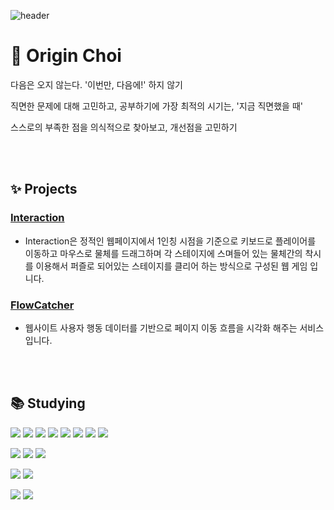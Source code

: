<!-- 헤더 -->
![header](https://capsule-render.vercel.app/api?type=slice&color=auto&height=200&section=header&text=Hello&desc=I'm%20Origin&fontSize=60&rotate=14&fontAlignY=25&fontAlign=75&descAlignY=43&descAlign=80&&animation=twinkling)

# 🐣 Origin Choi
다음은 오지 않는다. '이번만, 다음에!' 하지 않기 

직면한 문제에 대해 고민하고, 공부하기에 가장 최적의 시기는, '지금 직면했을 때'

스스로의 부족한 점을 의식적으로 찾아보고, 개선점을 고민하기



<br />
<br />

## ✨ Projects
### [Interaction](https://github.com/howinteraction/interaction)
- Interaction은 정적인 웹페이지에서 1인칭 시점을 기준으로 키보드로 플레이어를 이동하고 마우스로 물체를 드래그하며 각 스테이지에 스며들어 있는 물체간의 착시를 이용해서 퍼즐로 되어있는 스테이지를 클리어 하는 방식으로 구성된 웹 게임 입니다.
### [FlowCatcher](https://github.com/originchoi/FlowCatcher-client)
- 웹사이트 사용자 행동 데이터를 기반으로 페이지 이동 흐름을 시각화 해주는 서비스 입니다.

<br />
<br />

## 📚 Studying

![](https://img.shields.io/badge/JavaScript-F7DF1E?style=flat-square&logo=JavaScript&logoColor=white)
![](https://img.shields.io/badge/React-61DAFB?style=flat-square&logo=React&logoColor=white)
![](https://img.shields.io/badge/Three.js-000000?style=flat-square&logo=threedotjs&logoColor=white)
![](https://img.shields.io/badge/R3F-61DAFB?style=flat-square&logo=React&logoColor=white)
![](https://img.shields.io/badge/D3.js-F9A03C?style=flat-square&logo=d3dotjs&logoColor=white)
![](https://img.shields.io/badge/tailwindCSS-06B6D4?style=flat-square&logo=tailwindCSS&logoColor=white)
![](https://img.shields.io/badge/redux-%23593d88.svg?style=flat-square&logo=redux&logoColor=white)
![](https://img.shields.io/badge/zustand-%2320232a.svg?style=flat-square&logo=react&logoColor=white)

![](https://img.shields.io/badge/node.js-6DA55F?style=flat-square&logo=node.js&logoColor=white)
![](https://img.shields.io/badge/express.js-%23404d59.svg?style=flat-square&logo=express&logoColor=%2361DAFB)
![](https://img.shields.io/badge/MongoDB%20&%20Mongoose-%234ea94b.svg?style=flat-square&logo=mongodb&logoColor=white)

![](https://img.shields.io/badge/netlify-%23000000.svg?style=flat-square&logo=netlify&logoColor=#00C7B7)
![](https://img.shields.io/badge/AWS%20Elastic%20Beanstalk-%23FF9900.svg?style=flat-square&logo=amazon-aws&logoColor=white)

![](https://img.shields.io/badge/React%20Dom%20Testing-%2320232a.svg?style=flat-square&logo=react&logoColor=%2361DAFB)
![](https://img.shields.io/badge/Vitest-%2344A833.svg?style=flat-square&logoColor=white)



<br />
<br />


<!--
**originchoi/originchoi** is a ✨ _special_ ✨ repository because its `README.md` (this file) appears on your GitHub profile.

Here are some ideas to get you started:

- 🔭 I’m currently working on ...
- 🌱 I’m currently learning ...
- 👯 I’m looking to collaborate on ...
- 🤔 I’m looking for help with ...
- 💬 Ask me about ...
- 📫 How to reach me: ...
- 😄 Pronouns: ...
- ⚡ Fun fact: ...
-->


